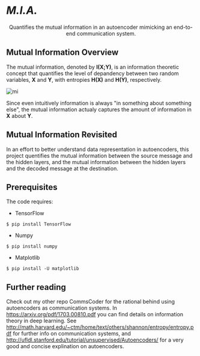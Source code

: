 # *M.I.A.*
<p align="center">
Quantifies the mutual information in an autoencoder mimicking an end-to-end communication system. 
</p>  

## Mutual Information Overview
The mutual information, denoted by **I(X;Y)**, is an information theoretic concept that quantifies the level of depandency between two random variables, **X** and **Y**, with entropies **H(X)** and **H(Y)**, respectively.

![mi](https://user-images.githubusercontent.com/44330120/47404788-4f4a3980-d79a-11e8-9449-bc8f0cb5f14c.png)

Since even intuitively information is always "in something about something else", the mutual information actualy captures the amount of information in **X** about **Y**.

## Mutual Information Revisited
In an effort to better understand data representation in autoencoders, this project quentifies the mutual information between the source message and the hidden layers, and the mutual information between the hidden layers and the decoded message at the destination.

## Prerequisites 
The code requires:

* TensorFlow

`$ pip install TensorFlow`

* Numpy

`$ pip install numpy`

* Matplotlib

`$ pip install -U matplotlib`

## Further reading
Check out my other repo CommsCoder for the rational behind using autoencoders as communication systems. In https://arxiv.org/pdf/1703.00810.pdf you can find details on information theory in deep learning. See http://math.harvard.edu/~ctm/home/text/others/shannon/entropy/entropy.pdf for further info on communication systems, and http://ufldl.stanford.edu/tutorial/unsupervised/Autoencoders/ for a very good and concise explination on autoencoders. 
